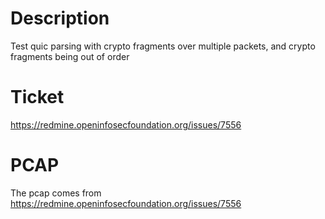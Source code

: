 # Description

Test quic parsing with crypto fragments over multiple packets, and crypto fragments being out of order

# Ticket

https://redmine.openinfosecfoundation.org/issues/7556

# PCAP

The pcap comes from https://redmine.openinfosecfoundation.org/issues/7556
